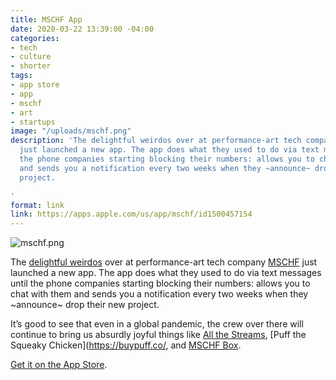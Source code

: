 ```yaml
---
title: MSCHF App
date: 2020-03-22 13:39:00 -04:00
categories:
- tech
- culture
- shorter
tags:
- app store
- app
- mschf
- art
- startups
image: "/uploads/mschf.png"
description: 'The delightful weirdos over at performance-art tech company [MSCHF](https://mschf.xyz)
  just launched a new app. The app does what they used to do via text messages until
  the phone companies starting blocking their numbers: allows you to chat with them
  and sends you a notification every two weeks when they ~announce~ drop their new
  project.

'
format: link
link: https://apps.apple.com/us/app/mschf/id1500457154
---
```


![mschf.png](/uploads/mschf.png)

The [delightful weirdos](https://www.nytimes.com/2020/01/30/style/millennial-entrepreneur-startups.html) over at performance-art tech company [MSCHF](https://mschf.xyz) just launched a new app. The app does what they used to do via text messages until the phone companies starting blocking their numbers: allows you to chat with them and sends you a notification every two weeks when they ~announce~ drop their new project.

It’s good to see that even in a global pandemic, the crew over there will continue to bring us absurdly joyful things like [All the Streams](https://allthestreams.fm), [Puff the Squeaky Chicken](https://buypuff.co/, and [MSCHF Box](https://mschfbox.com/).

[Get it on the App Store](https://apps.apple.com/us/app/mschf/id1500457154).